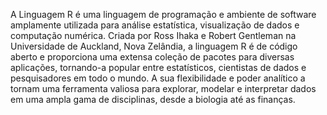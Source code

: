 A Linguagem R é uma linguagem de programação e ambiente de software amplamente utilizada para análise estatística, visualização de dados e computação numérica. Criada por Ross Ihaka e Robert Gentleman na Universidade de Auckland, Nova Zelândia, a linguagem R é de código aberto e proporciona uma extensa coleção de pacotes para diversas aplicações, tornando-a popular entre estatísticos, cientistas de dados e pesquisadores em todo o mundo. A sua flexibilidade e poder analítico a tornam uma ferramenta valiosa para explorar, modelar e interpretar dados em uma ampla gama de disciplinas, desde a biologia até as finanças.








